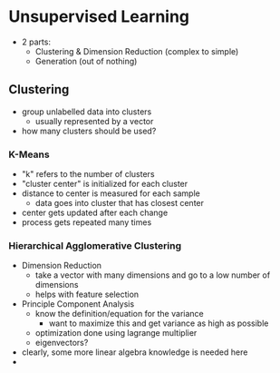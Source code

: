 # Unsupervised Learning
* 2 parts:
  * Clustering & Dimension Reduction (complex to simple)
  * Generation (out of nothing)

## Clustering
* group unlabelled data into clusters
  * usually represented by a vector
* how many clusters should be used?

### K-Means
* "k" refers to the number of clusters
* "cluster center" is initialized for each cluster
* distance to center is measured for each sample
  * data goes into cluster that has closest center
* center gets updated after each change
* process gets repeated many times

### Hierarchical Agglomerative Clustering
* Dimension Reduction
  * take a vector with many dimensions and go to a low number of dimensions
  * helps with feature selection
* Principle Component Analysis
  * know the definition/equation for the variance
    * want to maximize this and get variance as high as possible
  * optimization done using lagrange multiplier
  * eigenvectors?
* clearly, some more linear algebra knowledge is needed here
* 